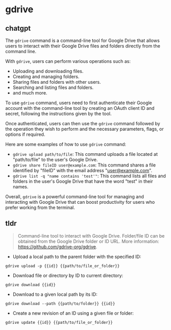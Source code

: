 # gdrive 
## chatgpt 
The `gdrive` command is a command-line tool for Google Drive that allows users to interact with their Google Drive files and folders directly from the command line. 

With `gdrive`, users can perform various operations such as:

- Uploading and downloading files.
- Creating and managing folders.
- Sharing files and folders with other users.
- Searching and listing files and folders.
- and much more.

To use `gdrive` command, users need to first authenticate their Google account with the command-line tool by creating an OAuth client ID and secret, following the instructions given by the tool. 

Once authenticated, users can then use the `gdrive` command followed by the operation they wish to perform and the necessary parameters, flags, or options if required.

Here are some examples of how to use `gdrive` command:

- `gdrive upload path/to/file`: This command uploads a file located at "path/to/file" to the user's Google Drive.
- `gdrive share fileID user@example.com`: This command shares a file identified by "fileID" with the email address "user@example.com".
- `gdrive list -q "name contains 'test'"`: This command lists all files and folders in the user's Google Drive that have the word "test" in their names.

Overall, `gdrive` is a powerful command-line tool for managing and interacting with Google Drive that can boost productivity for users who prefer working from the terminal. 

## tldr 
 
> Command-line tool to interact with Google Drive.
> Folder/file ID can be obtained from the Google Drive folder or ID URL.
> More information: <https://github.com/gdrive-org/gdrive>.

- Upload a local path to the parent folder with the specified ID:

`gdrive upload -p {{id}} {{path/to/file_or_folder}}`

- Download file or directory by ID to current directory:

`gdrive download {{id}}`

- Download to a given local path by its ID:

`gdrive download --path {{path/to/folder}} {{id}}`

- Create a new revision of an ID using a given file or folder:

`gdrive update {{id}} {{path/to/file_or_folder}}`
